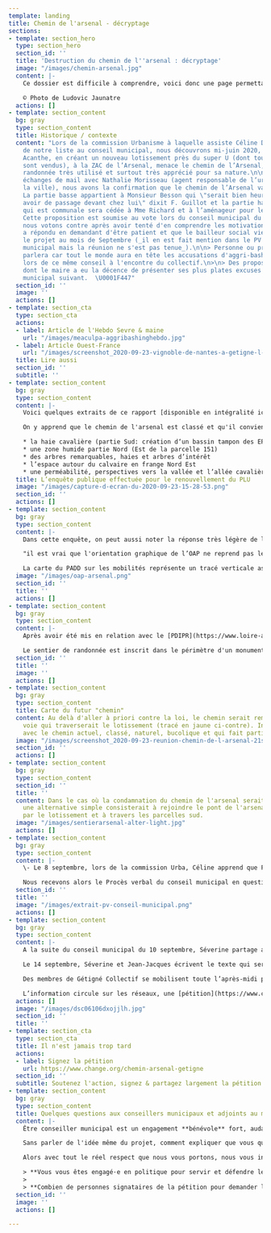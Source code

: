 ```yaml
---
template: landing
title: Chemin de l'arsenal - décryptage
sections:
- template: section_hero
  type: section_hero
  section_id: ''
  title: 'Destruction du chemin de l''arsenal : décryptage'
  image: "/images/chemin-arsenal.jpg"
  content: |-
    Ce dossier est difficile à comprendre, voici donc une page permettant d'y voir plus clair et de partager en toute transparence le niveau d'information et de compréhension que nous avons du sujet. N'hésitez pas à nous contacter s'il persiste des zones d'ombre ou que vous avez des réponses ou détails à apporter.

    © Photo de Ludovic Jaunatre
  actions: []
- template: section_content
  bg: gray
  type: section_content
  title: Historique / contexte
  content: "Lors de la commission Urbanisme à laquelle assiste Céline David, élue
    de notre liste au conseil municipal, nous découvrons mi-juin 2020, que l’aménageur
    Acanthe, en créant un nouveau lotissement près du super U (dont tous les lots
    sont vendus), à la ZAC de l’Arsenal, menace le chemin de l’Arsenal, chemin de
    randonnée très utilisé et surtout très apprécié pour sa nature.\n\nAprès quelques
    échanges de mail avec Nathalie Morisseau (agent responsable de l’urbanisme de
    la ville), nous avons la confirmation que le chemin de l’Arsenal va disparaître.
    La partie basse appartient à Monsieur Besson qui \"serait bien heureux de ne plus
    avoir de passage devant chez lui\" dixit F. Guillot et la partie haute du chemin
    qui est communale sera cédée à Mme Richard et à l’aménageur pour les travaux.
    Cette proposition est soumise au vote lors du conseil municipal du 25 juin où
    nous votons contre après avoir tenté d'en comprendre les motivations et F. Guillot
    a répondu en demandant d'être patient et que le bailleur social viendrait présenter
    le projet au mois de Septembre (_il en est fait mention dans le PV du conseil
    municipal mais la réunion ne s'est pas tenue_).\n\n> Personne ou presque n'en
    parlera car tout le monde aura en tête les accusations d'aggri-bashing perpetrées
    lors de ce même conseil à l'encontre du collectif.\n>\n> Des propos calomnieux
    dont le maire a eu la décence de présenter ses plus plates excuses lors du conseil
    municipal suivant.  \U0001F447"
  section_id: ''
  image: ''
  actions: []
- template: section_cta
  type: section_cta
  actions:
  - label: Article de l'Hebdo Sevre & maine
    url: "/images/meaculpa-aggribashinghebdo.jpg"
  - label: Article Ouest-France
    url: "/images/screenshot_2020-09-23-vignoble-de-nantes-a-getigne-l-opposition-municipale-lavee-des-accusations-d-agribashing.png"
  title: Lire aussi
  section_id: ''
  subtitle: ''
- template: section_content
  bg: gray
  type: section_content
  content: |-
    Voici quelques extraits de ce rapport [disponible en intégralité ici](/images/rapport_final_plu_getigne.pdf) :

    On y apprend que le chemin de l'arsenal est classé et qu'il convient de protéger :

    * la haie cavalière (partie Sud: création d‘un bassin tampon des EP)
    * une zone humide partie Nord (Est de la parcelle 151)
    * des arbres remarquables, haies et arbres d’intérêt
    * l’espace autour du calvaire en frange Nord Est
    * une perméabilité, perspectives vers la vallée et l’allée cavalière
  title: L’enquête publique effectuée pour le renouvellement du PLU
  image: "/images/capture-d-ecran-du-2020-09-23-15-28-53.png"
  section_id: ''
  actions: []
- template: section_content
  bg: gray
  type: section_content
  content: |-
    Dans cette enquête, on peut aussi noter la réponse très légère de la maitrise d'ouvrage et la remarque du commissaire enquêteur visiblement :

    "il est vrai que l'orientation graphique de l’OAP ne reprend pas le principe de la liaison douce entre le Pont de l’Arsenal et le secteur de Toutes Joies qui figure dans le schéma du PADD" [PADD qui est disponible ici](/images/p3_padd_appro.pdf).

    La carte du PADD sur les mobilités représente un tracé verticale assez précis qui passe bien à l'Est du secteur de l'OAP de l'Arsenal => la demande de modification par le commissaire enquêteur - d'intégrer un tracé de liaison douce Nord Sud dans l'OAP de l'Arsenal - a été appliquée sans contrôle de cohérence par la mairie et amène à cette ambiguïté d'un cheminement qui débouche sur un champ privé.
  image: "/images/oap-arsenal.png"
  section_id: ''
  title: ''
  actions: []
- template: section_content
  bg: gray
  type: section_content
  content: |-
    Après avoir été mis en relation avec le [PDIPR](https://www.loire-atlantique.fr/44/amenagement-economie/le-plan-departemental-des-itineraires-de-promenade-et-de-randonnees-pdipr/c_1280764) (plan départemental des itinéraires de promenade et de randonnée), Laurence Mamias de Clisson a eu la confirmation que dans le cas d'un chemin classé comme celui de l'arsenal, il y a une obligation de remplacement à équivalence sur le plan touristique, c'est-à-dire qu'on ne peut pas remplacer un chemin dans une forêt par un chemin dans un lotissement. L'information a également été confirmée par l'office du tourisme.

    Le sentier de randonnée est inscrit dans le périmètre d'un monument historique classé que sont les édifices de la Garenne Lemot. La chapelle de Toutes Joies est accréditée dans le PLU de Gétigné de "patrimoine bâti à protéger" (voir la carte des servitudes* du PLU jointe ici). Ces deux qualifications sont distinctes en droit, mais pour notre histoire elles attestent de l'intérêt patrimonial de cette rive droite, à la fois en continuité avec l'AVAP de Clisson et le zonage de Cugand (rive gauche). Au final, cela implique une qualité patrimoniale et paysagère de l'ensemble soit une attention aux aménagements des cheminements des deux rives de la Sèvre. C'est par cette prise de recul, en prenant appui sur ce trait d'union du pont de l'Arsenal, que le raisonnement peut se tenir de disqualifier un passage par la rue du chemin de l'Arsenal et la zone commerciale, et de travailler à une alternative de qualité !
  section_id: ''
  title: ''
  image: ''
  actions: []
- template: section_content
  bg: gray
  type: section_content
  title: Carte du futur "chemin"
  content: Au delà d'aller à priori contre la loi, le chemin serait remplacé par une
    voie qui traverserait le lotissement (tracé en jaune ci-contre). Incomparable
    avec le chemin actuel, classé, naturel, bucolique et qui fait partie du patrimoine.
  image: "/images/screenshot_2020-09-23-reunion-chemin-de-l-arsenal-21sept2020.png"
  section_id: ''
  actions: []
- template: section_content
  bg: gray
  type: section_content
  section_id: ''
  title: ''
  content: Dans le cas où la condamnation du chemin de l'arsenal serait irreversible,
    une alternative simple consisterait à rejoindre le pont de l'arsenal en passant
    par le lotissement et à travers les parcelles sud.
  image: "/images/sentierarsenal-alter-light.jpg"
  actions: []
- template: section_content
  bg: gray
  type: section_content
  content: |-
    \- Le 8 septembre, lors de la commission Urba, Céline apprend que François Guillot a rencontré seul le bailleur social quelques jours auparavant contrairement à ce qu'il avait dit lors du conseil de Juin. Aucune information supplémentaire n’est donnée à part la date du début des travaux : le 21 septembre.

    Nous recevons alors le Procès verbal du conseil municipal en question (ci-contre l'extrait correspondant).
  section_id: ''
  title: ''
  image: "/images/extrait-pv-conseil-municipal.png"
  actions: []
- template: section_content
  bg: gray
  type: section_content
  content: |-
    A la suite du conseil municipal du 10 septembre, Séverine partage avec les autres élus sa volonté d’agir contre la disparition du chemin.

    Le 14 septembre, Séverine et Jean-Jacques écrivent le texte qui sera affiché sur des pancartes dénonçant l’acte et les installent samedi 19 en bas et en haut du chemin. Le lendemain, dimanche, les **panneaux** disparaissent (sauf un) -- _d'ailleurs on veut bien les récupérer_.

    Des membres de Gétigné Collectif se mobilisent toute l’après-midi pour rester près du panneau et ainsi informer les nombreux promeneurs dépités.

    L’information circule sur les réseaux, une [pétition](https://www.change.org/chemin-arsenal-getigne) est créée et reccueille plus de 500 signatures en 2 jours, sans que la presse n'ait pu relayer l'information.
  actions: []
  image: "/images/dsc06106dxojjlh.jpg"
  section_id: ''
  title: ''
- template: section_cta
  type: section_cta
  title: Il n'est jamais trop tard
  actions:
  - label: Signez la pétition
    url: https://www.change.org/chemin-arsenal-getigne
  section_id: ''
  subtitle: Soutenez l'action, signez & partagez largement la pétition !
- template: section_content
  bg: gray
  type: section_content
  title: Quelques questions aux conseillers municipaux et adjoints au maire
  content: |-
    Être conseiller municipal est un engagement **bénévole** fort, audacieux, qui montre le souhait de participer à la vie de sa commune, d'améliorer les choses, de réduire les inégalités, d'anticiper les problèmes et travailler aux solutions.

    Sans parler de l'idée même du projet, comment expliquer que vous qui êtes, à priori des personnes intelligentes, indépendantes avec pour certains une sensibilité pour la beauté et la protection de la nature avez voté à l'unanimité ce projet de destruction ? **À l'unanimité !** Un vote d'abstention aurait été plus entendable si vous aviez eu un doute sur l'existence d'alternatives souhaitables ou une méconnaissance du sujet.

    Alors avec tout le réel respect que nous vous portons, nous vous interpellons sans vouloir générer de la honte en vous mais plutôt pour réveiller celles et ceux qui peuvent l'être parmis les 21 élus de la majorité de Gétigné :

    > **Vous vous êtes engagé·e en politique pour servir et défendre les intérêts de la population, pas pour suivre F. Guillot. Vous connaissez notre attachement aux valeurs d'horizontalité et d'integrité, pour nous, vous êtes des élu·e·s à part entière, des conseillers libres de faire vos propres choix, de défendre votre point de vue et de les assumer lors des votes en conseil municipal.**
    >
    > **Combien de personnes signataires de la pétition pour demander l'arrêt de la destruction en cours et chercher avec la population une solution soutenable ?**
  section_id: ''
  image: ''
  actions: []

---
```

